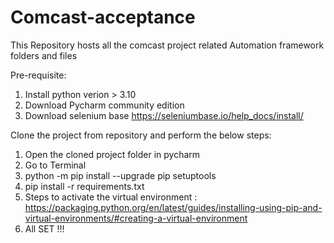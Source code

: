 # Comcast-acceptance
This Repository hosts all the comcast project related Automation framework folders and files

Pre-requisite: 
1. Install python verion > 3.10
2. Download Pycharm community edition
3. Download selenium base https://seleniumbase.io/help_docs/install/

Clone the project from repository and perform the below steps: 
1. Open the cloned project folder in pycharm 
2. Go to Terminal
3. python -m pip install --upgrade pip setuptools
4. pip install -r requirements.txt
5. Steps to activate the virtual environment : https://packaging.python.org/en/latest/guides/installing-using-pip-and-virtual-environments/#creating-a-virtual-environment
6. All SET !!!
